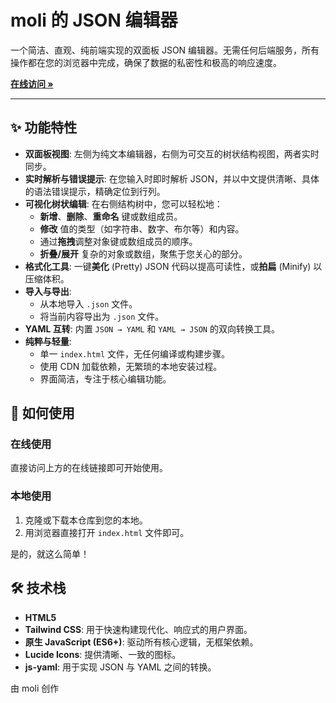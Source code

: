 
# moli 的 JSON 编辑器

一个简洁、直观、纯前端实现的双面板 JSON 编辑器。无需任何后端服务，所有操作都在您的浏览器中完成，确保了数据的私密性和极高的响应速度。

**[在线访问 &raquo;](https://molilili001.github.io/json-editor-by-moli/)**

---

## ✨ 功能特性

*   **双面板视图**: 左侧为纯文本编辑器，右侧为可交互的树状结构视图，两者实时同步。
*   **实时解析与错误提示**: 在您输入时即时解析 JSON，并以中文提供清晰、具体的语法错误提示，精确定位到行列。
*   **可视化树状编辑**: 在右侧结构树中，您可以轻松地：
    *   **新增**、**删除**、**重命名** 键或数组成员。
    *   **修改** 值的类型（如字符串、数字、布尔等）和内容。
    *   通过**拖拽**调整对象键或数组成员的顺序。
    *   **折叠/展开** 复杂的对象或数组，聚焦于您关心的部分。
*   **格式化工具**: 一键**美化** (Pretty) JSON 代码以提高可读性，或**拍扁** (Minify) 以压缩体积。
*   **导入与导出**:
    *   从本地导入 `.json` 文件。
    *   将当前内容导出为 `.json` 文件。
*   **YAML 互转**: 内置 `JSON → YAML` 和 `YAML → JSON` 的双向转换工具。
*   **纯粹与轻量**:
    *   单一 `index.html` 文件，无任何编译或构建步骤。
    *   使用 CDN 加载依赖，无繁琐的本地安装过程。
    *   界面简洁，专注于核心编辑功能。

## 🚀 如何使用

### 在线使用
直接访问上方的在线链接即可开始使用。

### 本地使用
1.  克隆或下载本仓库到您的本地。
2.  用浏览器直接打开 `index.html` 文件即可。

是的，就这么简单！

## 🛠️ 技术栈

*   **HTML5**
*   **Tailwind CSS**: 用于快速构建现代化、响应式的用户界面。
*   **原生 JavaScript (ES6+)**: 驱动所有核心逻辑，无框架依赖。
*   **Lucide Icons**: 提供清晰、一致的图标。
*   **js-yaml**: 用于实现 JSON 与 YAML 之间的转换。


由 moli 创作
